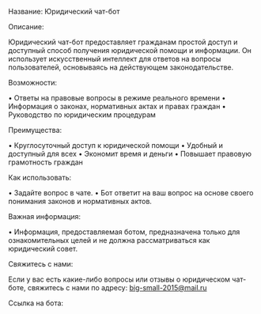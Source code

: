 Название: Юридический чат-бот

Описание:

Юридический чат-бот предоставляет гражданам простой доступ и доступный способ получения юридической помощи и информации. Он использует искусственный интеллект для ответов на вопросы пользователей, основываясь на действующем законодательстве.

Возможности:

• Ответы на правовые вопросы в режиме реального времени
• Информация о законах, нормативных актах и правах граждан
• Руководство по юридическим процедурам

Преимущества:

• Круглосуточный доступ к юридической помощи
• Удобный и доступный для всех
• Экономит время и деньги
• Повышает правовую грамотность граждан

Как использовать:

• Задайте вопрос в чате.
• Бот ответит на ваш вопрос на основе своего понимания законов и нормативных актов.

Важная информация:

• Информация, предоставляемая ботом, предназначена только для ознакомительных целей и не должна рассматриваться как юридический совет.

Свяжитесь с нами:

Если у вас есть какие-либо вопросы или отзывы о юридическом чат-боте, свяжитесь с нами по адресу: big-small-2015@mail.ru

Ссылка на бота: 
